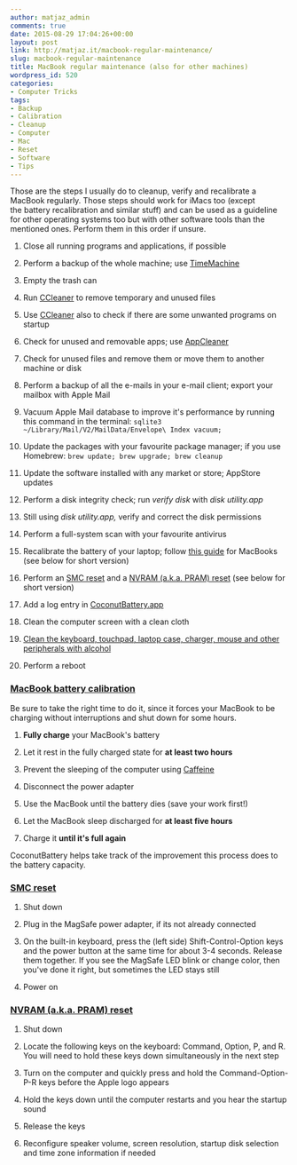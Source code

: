 ```yaml
---
author: matjaz_admin
comments: true
date: 2015-08-29 17:04:26+00:00
layout: post
link: http://matjaz.it/macbook-regular-maintenance/
slug: macbook-regular-maintenance
title: MacBook regular maintenance (also for other machines)
wordpress_id: 520
categories:
- Computer Tricks
tags:
- Backup
- Calibration
- Cleanup
- Computer
- Mac
- Reset
- Software
- Tips
---
```


Those are the steps I usually do to cleanup, verify and recalibrate a MacBook regularly. Those steps should work for iMacs too (except the battery recalibration and similar stuff) and can be used as a guideline for other operating systems too but with other software tools than the mentioned ones. Perform them in this order if unsure.



	
  1. Close all running programs and applications, if possible

	
  2. Perform a backup of the whole machine; use [TimeMachine](https://support.apple.com/en-us/HT201250)

	
  3. Empty the trash can

	
  4. Run [CCleaner](https://www.piriform.com/ccleaner) to remove temporary and unused files

	
  5. Use [CCleaner](https://www.piriform.com/ccleaner) also to check if there are some unwanted programs on startup

	
  6. Check for unused and removable apps; use [AppCleaner](http://www.freemacsoft.net/appcleaner/)

	
  7. Check for unused files and remove them or move them to another machine or disk

	
  8. Perform a backup of all the e-mails in your e-mail client; export your mailbox with Apple Mail

	
  9. Vacuum Apple Mail database to improve it's performance by running this command in the terminal: `sqlite3 ~/Library/Mail/V2/MailData/Envelope\ Index vacuum;`

	
  10. Update the packages with your favourite package manager; if you use Homebrew: `brew update; brew upgrade; brew cleanup`

	
  11. Update the software installed with any market or store; AppStore updates

	
  12. Perform a disk integrity check; run _verify disk_ with _disk utility.app_

	
  13. Still using _disk utility.app,_ verify and correct the disk permissions

	
  14. Perform a full-system scan with your favourite antivirus

	
  15. Recalibrate the battery of your laptop; follow [this guide](http://support.apple.com/kb/ht1490) for MacBooks (see below for short version)

	
  16. Perform an [SMC reset](http://support.apple.com/kb/HT3964) and a [NVRAM (a.k.a. PRAM) reset](https://support.apple.com/kb/HT1379) (see below for short version)

	
  17. Add a log entry in [CoconutBattery.app](http://www.coconut-flavour.com/coconutbattery/)

	
  18. Clean the computer screen with a clean cloth

	
  19. [Clean the keyboard, touchpad, laptop case, charger, mouse and other peripherals with alcohol](http://matjaz.it/your-phone-is-infected-not-only-computer-viruses-also-real-bacteria/)

	
  20. Perform a reboot




### [MacBook battery calibration](http://support.apple.com/kb/ht1490)


Be sure to take the right time to do it, since it forces your MacBook to be charging without interruptions and shut down for some hours.



	
  1. **Fully charge** your MacBook's battery

	
  2. Let it rest in the fully charged state for **at least two hours**

	
  3. Prevent the sleeping of the computer using [Caffeine](https://itunes.apple.com/us/app/caffeine/id411246225)

	
  4. Disconnect the power adapter

	
  5. Use the MacBook until the battery dies (save your work first!)

	
  6. Let the MacBook sleep discharged for **at least five hours**

	
  7. Charge it **until it's full again**


CoconutBattery helps take track of the improvement this process does to the battery capacity.


### [SMC reset](http://support.apple.com/kb/HT3964)





	
  1. Shut down

	
  2. Plug in the MagSafe power adapter, if its not already connected

	
  3. On the built-in keyboard, press the (left side) Shift-Control-Option keys and the power button at the same time for about 3-4 seconds. Release them together. If you see the MagSafe LED blink or change color, then you've done it right, but sometimes the LED stays still

	
  4. Power on




### [NVRAM (a.k.a. PRAM) reset](https://support.apple.com/kb/HT1379)





	
  1. Shut down

	
  2. Locate the following keys on the keyboard: Command, Option, P, and R. You will need to hold these keys down simultaneously in the next step

	
  3. Turn on the computer and quickly press and hold the Command-Option-P-R keys before the Apple logo appears

	
  4. Hold the keys down until the computer restarts and you hear the startup sound

	
  5. Release the keys

	
  6. Reconfigure speaker volume, screen resolution, startup disk selection and time zone information if needed


